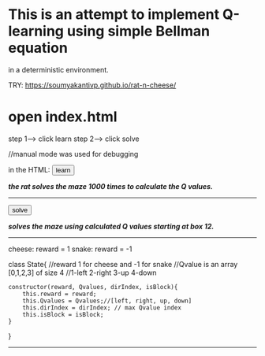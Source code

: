 # This is an attempt to implement Q-learning using simple Bellman equation 
in a deterministic environment. 

TRY: https://soumyakantivp.github.io/rat-n-cheese/

# open index.html
step 1--> click learn
step 2--> click solve

//manual mode was used for debugging

in the HTML:
<button id="learn" onclick="startLearning(1000)">learn</button> 

***the rat solves the maze 1000 times to calculate the Q values.***
_______________________________________________________________________
<button id="solve" onclick="solveAI(12)">solve</button>

***solves the maze using calculated Q values starting at box 12.***
_______________________________________________________________________

cheese: reward = 1
snake: reward = -1

class State{
    //reward 1 for cheese and -1 for snake
    //Qvalue is an array [0,1,2,3] of size 4
    //1-left 2-right 3-up 4-down
    
    constructor(reward, Qvalues, dirIndex, isBlock){
        this.reward = reward;
        this.Qvalues = Qvalues;//[left, right, up, down]
        this.dirIndex = dirIndex; // max Qvalue index
        this.isBlock = isBlock;
    }
}
***********************************************************************
